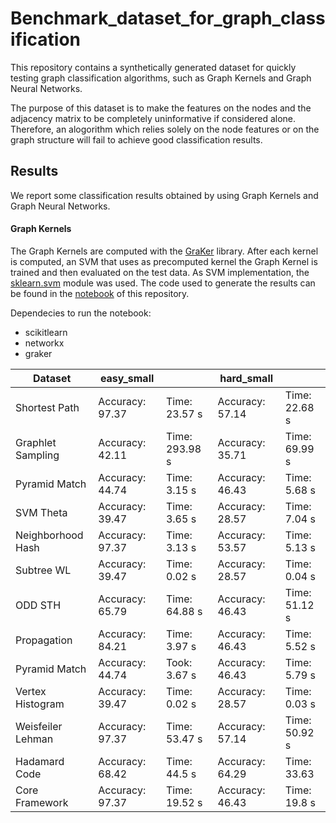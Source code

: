 # Benchmark_dataset_for_graph_classification
This repository contains a synthetically generated dataset for quickly testing graph classification algorithms, such as Graph Kernels and Graph Neural Networks.

The purpose of this dataset is to make the features on the nodes and the adjacency matrix to be completely uninformative if considered alone.
Therefore, an alogorithm which relies solely on the node features or on the graph structure will fail to achieve good classification results.


## Results

We report some classification results obtained by using Graph Kernels and Graph Neural Networks.

#### Graph Kernels
The Graph Kernels are computed with the [GraKer](https://ysig.github.io/GraKeL/dev/index.html) library. After each kernel is computed, an SVM that uses as precomputed kernel the Graph Kernel is trained and then evaluated on the test data.
As SVM implementation, the [sklearn.svm](https://scikit-learn.org/stable/modules/classes.html#module-sklearn.svm) module was used.
The code used to generate the results can be found in the [notebook](https://github.com/FilippoMB/Benchmark_dataset_for_graph_classification/blob/master/Example.ipynb) of this repository.

Dependecies to run the notebook:
- scikitlearn
- networkx
- graker

| Dataset            | easy_small       |                | hard_small       |                |
|--------------------|------------------|----------------|------------------|----------------|
| Shortest Path      | Accuracy: 97.37   | Time: 23.57 s  | Accuracy: 57.14  | Time: 22.68 s  |
| Graphlet Sampling  | Accuracy: 42.11  | Time: 293.98 s | Accuracy: 35.71  | Time: 69.99 s  |
| Pyramid Match      | Accuracy: 44.74  | Time: 3.15 s   | Accuracy: 46.43  | Time: 5.68 s   |
| SVM Theta          | Accuracy: 39.47  | Time: 3.65 s   | Accuracy: 28.57  | Time: 7.04 s   |
| Neighborhood Hash  | Accuracy: 97.37  | Time: 3.13 s   | Accuracy: 53.57  | Time: 5.13 s   |
| Subtree WL         | Accuracy: 39.47  | Time: 0.02 s   | Accuracy: 28.57  | Time: 0.04 s   |
| ODD STH            | Accuracy: 65.79  | Time: 64.88 s  | Accuracy: 46.43  | Time: 51.12 s  |
| Propagation        | Accuracy: 84.21  | Time: 3.97 s   | Accuracy: 46.43  | Time: 5.52 s   |
| Pyramid Match      | Accuracy: 44.74  | Took: 3.67 s   | Accuracy: 46.43  | Time: 5.79 s   |
| Vertex Histogram   | Accuracy: 39.47  | Time: 0.02 s   | Accuracy:  28.57  | Time: 0.03 s   |
| Weisfeiler Lehman  | Accuracy: 97.37  | Time: 53.47 s | Accuracy: 57.14  | Time: 50.92 s |
| Hadamard Code      | Accuracy:  68.42  | Time: 44.5 s   |  Accuracy:  64.29   |  Time:  33.63          |
| Core Framework     | Accuracy: 97.37  | Time: 19.52 s  | Accuracy: 46.43  | Time: 19.8 s   |
